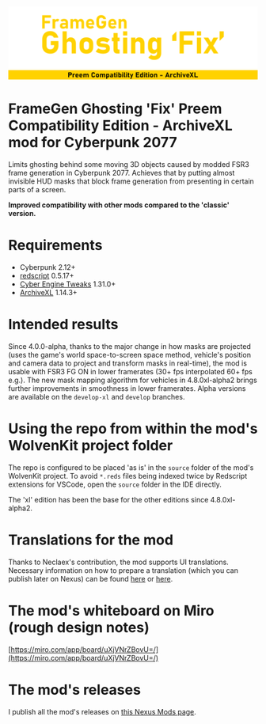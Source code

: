 ![FrameGen Ghosting 'Fix' logo](docs/assets/images/fgghostingfix_title_2000_500.png)
![Preem Compatibility Edition logo](docs/assets/images/fgghostingfix_title_2000_preem.png)

# FrameGen Ghosting 'Fix' Preem Compatibility Edition - ArchiveXL mod for Cyberpunk 2077
Limits ghosting behind some moving 3D objects caused by modded FSR3 frame generation in Cyberpunk 2077. Achieves that by putting almost invisible HUD masks that block frame generation from presenting in certain parts of a screen.

**Improved compatibility with other mods compared to the 'classic' version.**

# Requirements
+ Cyberpunk 2.12+
+ [redscript](https://github.com/jac3km4/redscript) 0.5.17+
+ [Cyber Engine Tweaks](https://github.com/maximegmd/CyberEngineTweaks) 1.31.0+
+ [ArchiveXL](https://github.com/psiberx/cp2077-archive-xl) 1.14.3+

# Intended results
Since 4.0.0-alpha, thanks to the major change in how masks are projected (uses the game's world space-to-screen space method, vehicle's position and camera data to project and transform masks in real-time), the mod is usable with FSR3 FG ON in lower framerates (30+ fps interpolated 60+ fps e.g.). The new mask mapping algorithm for vehicles in 4.8.0xl-alpha2 brings further improvements in smoothness in lower framerates. Alpha versions are available on the `develop-xl` and  `develop` branches.

# Using the repo from within the mod's WolvenKit project folder
The repo is configured to be placed 'as is' in the `source` folder of the mod's WolvenKit project. To avoid `*.reds` files being indexed twice by Redscript extensions for VSCode, open the `source` folder in the IDE directly.

The 'xl' edition has been the base for the other editions since 4.8.0xl-alpha2.

# Translations for the mod
Thanks to Neclaex's contribution, the mod supports UI translations. Necessary information on how to prepare a translation (which you can publish later on Nexus) can be found [here](resources/bin/x64/plugins/cyber_engine_tweaks/mods/FrameGenGhostingFix/Translations/Translation-Blueprint.lua) or [here](docs/translation-example/Translation-Blueprint.lua).

# The mod's whiteboard on Miro (rough design notes)
[https://miro.com/app/board/uXjVNrZBovU=/](https://miro.com/app/board/uXjVNrZBovU=/)

# The mod's releases
I publish all the mod's releases on [this Nexus Mods page](https://www.nexusmods.com/cyberpunk2077/mods/13029).
